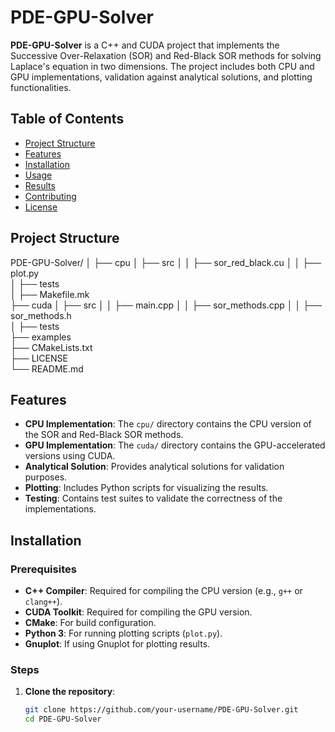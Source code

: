 # PDE-GPU-Solver

**PDE-GPU-Solver** is a C++ and CUDA project that implements the Successive Over-Relaxation (SOR) and Red-Black SOR methods for solving Laplace's equation in two dimensions. The project includes both CPU and GPU implementations, validation against analytical solutions, and plotting functionalities.

## Table of Contents

- [Project Structure](#project-structure)
- [Features](#features)
- [Installation](#installation)
- [Usage](#usage)
- [Results](#results)
- [Contributing](#contributing)
- [License](#license)

## Project Structure

PDE-GPU-Solver/
│
├── cpu
│   ├── src
│   │    ├── sor_red_black.cu
│   │    ├── plot.py         
│   ├── tests  
│   ├── Makefile.mk       
├── cuda
│   ├── src
│   │    ├── main.cpp
│   │    ├── sor_methods.cpp
│   │    ├── sor_methods.h          
│   ├── tests             
├── examples             
├── CMakeLists.txt      
├── LICENSE             
└── README.md  


## Features

- **CPU Implementation**: The `cpu/` directory contains the CPU version of the SOR and Red-Black SOR methods.
- **GPU Implementation**: The `cuda/` directory contains the GPU-accelerated versions using CUDA.
- **Analytical Solution**: Provides analytical solutions for validation purposes.
- **Plotting**: Includes Python scripts for visualizing the results.
- **Testing**: Contains test suites to validate the correctness of the implementations.

## Installation

### Prerequisites

- **C++ Compiler**: Required for compiling the CPU version (e.g., `g++` or `clang++`).
- **CUDA Toolkit**: Required for compiling the GPU version.
- **CMake**: For build configuration.
- **Python 3**: For running plotting scripts (`plot.py`).
- **Gnuplot**: If using Gnuplot for plotting results.

### Steps

1. **Clone the repository**:

   ```bash
   git clone https://github.com/your-username/PDE-GPU-Solver.git
   cd PDE-GPU-Solver

